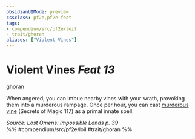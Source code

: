 ```yaml
---
obsidianUIMode: preview
cssclass: pf2e,pf2e-feat
tags:
- compendium/src/pf2e/loil
- trait/ghoran
aliases: ["Violent Vines"]
---
```

# Violent Vines  *Feat 13*  
[ghoran](../../Rules/traits/ghoran-loil.md)  


When angered, you can imbue nearby vines with your wrath, provoking them into a murderous rampage. Once per hour, you can cast [murderous vine](../spells/murderous-vine-som.md) (Secrets of Magic 117) as a primal innate spell.

*Source: Lost Omens: Impossible Lands p. 39*  
%% #compendium/src/pf2e/loil #trait/ghoran %%